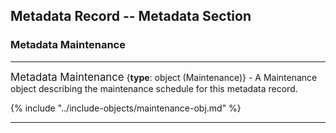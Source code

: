 ## Metadata Record -- Metadata Section
### Metadata Maintenance
---

<span class="md-panel" style="font-size: larger">Metadata Maintenance</span> {**type**: object (<span class="md-panel">Maintenance</span>)} - A <span class="md-panel">Maintenance</span> object describing the maintenance schedule for this metadata record. 

{% include "../include-objects/maintenance-obj.md" %}

---
